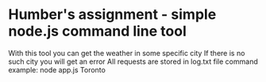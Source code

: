 # Humber's assignment - simple node.js command line tool

With this tool you can get the weather in some specific city
If there is no such city you will get an error
All requests are stored in log.txt file
command example: node app.js Toronto